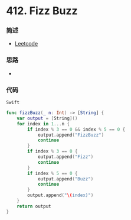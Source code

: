 # 412. Fizz Buzz

### 简述

- [Leetcode](https://leetcode-cn.com/problems/fizz-buzz/)

### 思路

- 

### 代码

`Swift`

```swift
func fizzBuzz(_ n: Int) -> [String] {
    var output = [String]()
    for index in 1...n {
        if index % 3 == 0 && index % 5 == 0 {
            output.append("FizzBuzz")
            continue
        }
        if index % 3 == 0 {
            output.append("Fizz")
            continue
        }
        if index % 5 == 0 {
            output.append("Buzz")
            continue
        }
        output.append("\(index)")
    }
    return output
}

```